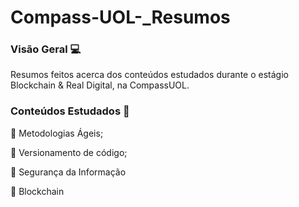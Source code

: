 # Compass-UOL-_Resumos

### Visão Geral :computer:

Resumos feitos acerca dos conteúdos estudados durante o estágio Blockchain & Real Digital, na CompassUOL.

### Conteúdos Estudados :closed_book:

:pushpin: Metodologias Ágeis;

:pushpin: Versionamento de código;

:pushpin: Segurança da Informação

:pushpin: Blockchain











